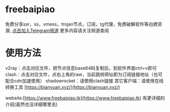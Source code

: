 # freebaipiao
免费分享ssr，ss，vmess，trojan节点，订阅，tg代理，免费破解软件等白嫖资源,
[点击加入Telegram频道](https://t.me/freebaipiao)
更多内容请关注频道查阅

# 使用方法
v2ray：点击对应文件，把节点信息base64码复制后，到软件界面ctrl+v即可
clash：点击对应文件，点右上角的raw，当前跳转网址即为订阅链接地址（也可配合cdn加速使用）
shadowrocket：请使用clash链接
其它客户端：请使用在线转换工具 [https://bianyuan.xyz/](https://bianyuan.xyz/)

website:[https://www.freebaipiao.tk](https://www.freebaipiao.tk)
有更详细的介绍(虽然也没详细哪里去)

